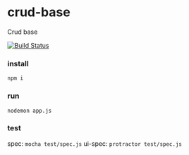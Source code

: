 # crud-base

Crud base

[![Build Status](https://travis-ci.org/travis-ci/travis-web.svg?branch=master)](https://travis-ci.org/travis-ci/travis-web)

### install
`npm i`

### run
`nodemon app.js`

### test
spec: `mocha test/spec.js`
ui-spec: `protractor test/spec.js`
